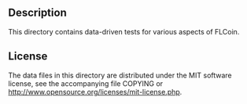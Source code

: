 Description
------------

This directory contains data-driven tests for various aspects of FLCoin.

License
--------

The data files in this directory are distributed under the MIT software
license, see the accompanying file COPYING or
http://www.opensource.org/licenses/mit-license.php.


